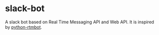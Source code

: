 slack-bot
=========

A slack bot based on Real Time Messaging API and Web API.
It is inspired by [python-rtmbot](https://github.com/slackhq/python-rtmbot).

